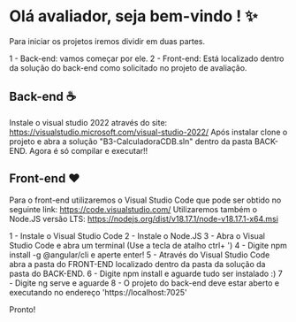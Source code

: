 # Olá avaliador, seja  bem-vindo ! ✨

Para iniciar os projetos iremos dividir em duas partes.

1 - Back-end: vamos começar por ele.
2 - Front-end: Está localizado dentro da solução do back-end como solicitado no projeto de avaliação.

## Back-end ☕️

Instale o visual studio 2022 através do site: https://visualstudio.microsoft.com/visual-studio-2022/
Após instalar clone o projeto e abra a solução "B3-CalculadoraCDB.sln" dentro da pasta BACK-END.
Agora é só compilar e executar!!


## Front-end ❤️

Para o front-end utilizaremos o Visual Studio Code que pode ser obtido no seguinte link: https://code.visualstudio.com/
Utilizaremos também o Node.JS versão LTS: https://nodejs.org/dist/v18.17.1/node-v18.17.1-x64.msi

1 - Instale o Visual Studio Code
2 - Instale o Node.JS
3 - Abra o Visual Studio Code e abra um terminal (Use a tecla de atalho ctrl+ ')
4 - Digite npm install -g @angular/cli e aperte enter!
5 - Através do Visual Studio Code abra a pasta do FRONT-END localizado dentro da pasta da solução da pasta do BACK-END.
6 - Digite npm install e aguarde tudo ser instalado :)
7 - Digite ng serve e aguarde
8 - O projeto do back-end deve estar aberto e executando no endereço 'https://localhost:7025'

Pronto!

